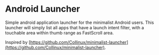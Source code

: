 # Android Launcher

Simple android application launcher for the minimalist Android users.
This launcher will simply list all apps that have a launch intent filter, with a touchable area within thumb range as FastScroll area.

Inspired by [https://github.com/Collinux/minimalist-launcher](https://github.com/Collinux/minimalist-launcher).
